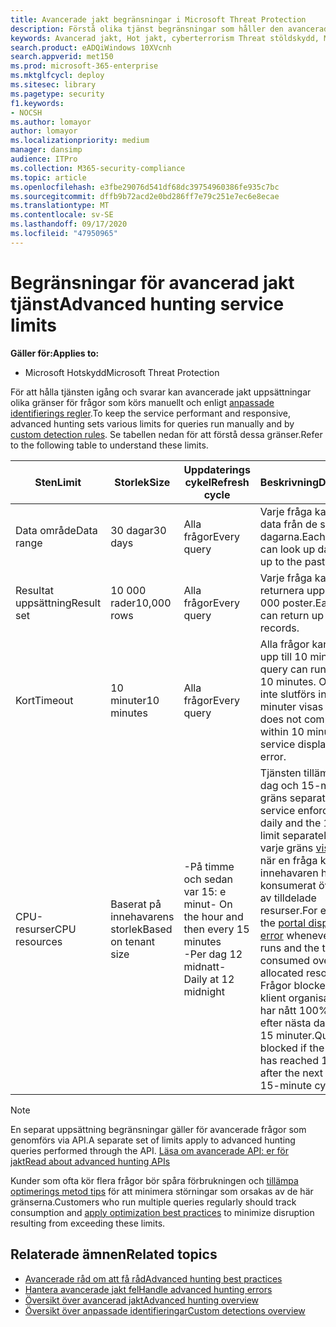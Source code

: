 ```yaml
---
title: Avancerade jakt begränsningar i Microsoft Threat Protection
description: Förstå olika tjänst begränsningar som håller den avancerade jakt tjänsten tillgänglig
keywords: Avancerad jakt, Hot jakt, cyberterrorism Threat stöldskydd, Microsoft Threat Protection, Microsoft 365, MTP, m365, Sök, fråga, telemetri, schema, kusto, processor gräns, sessionsgräns, resurser, högsta resultat
search.product: eADQiWindows 10XVcnh
search.appverid: met150
ms.prod: microsoft-365-enterprise
ms.mktglfcycl: deploy
ms.sitesec: library
ms.pagetype: security
f1.keywords:
- NOCSH
ms.author: lomayor
author: lomayor
ms.localizationpriority: medium
manager: dansimp
audience: ITPro
ms.collection: M365-security-compliance
ms.topic: article
ms.openlocfilehash: e3fbe29076d541df68dc39754960386fe935c7bc
ms.sourcegitcommit: dffb9b72acd2e0bd286ff7e79c251e7ec6e8ecae
ms.translationtype: MT
ms.contentlocale: sv-SE
ms.lasthandoff: 09/17/2020
ms.locfileid: "47950965"
---
```

# <a name="advanced-hunting-service-limits"></a><span data-ttu-id="efa7a-104">Begränsningar för avancerad jakt tjänst</span><span class="sxs-lookup"><span data-stu-id="efa7a-104">Advanced hunting service limits</span></span>

<span data-ttu-id="efa7a-105">**Gäller för:**</span><span class="sxs-lookup"><span data-stu-id="efa7a-105">**Applies to:**</span></span>
- <span data-ttu-id="efa7a-106">Microsoft Hotskydd</span><span class="sxs-lookup"><span data-stu-id="efa7a-106">Microsoft Threat Protection</span></span>

<span data-ttu-id="efa7a-107">För att hålla tjänsten igång och svarar kan avancerade jakt uppsättningar olika gränser för frågor som körs manuellt och enligt [anpassade identifierings regler](custom-detection-rules.md).</span><span class="sxs-lookup"><span data-stu-id="efa7a-107">To keep the service performant and responsive, advanced hunting sets various limits for queries run manually and by [custom detection rules](custom-detection-rules.md).</span></span> <span data-ttu-id="efa7a-108">Se tabellen nedan för att förstå dessa gränser.</span><span class="sxs-lookup"><span data-stu-id="efa7a-108">Refer to the following table to understand these limits.</span></span>

| <span data-ttu-id="efa7a-109">Sten</span><span class="sxs-lookup"><span data-stu-id="efa7a-109">Limit</span></span> | <span data-ttu-id="efa7a-110">Storlek</span><span class="sxs-lookup"><span data-stu-id="efa7a-110">Size</span></span> | <span data-ttu-id="efa7a-111">Uppdaterings cykel</span><span class="sxs-lookup"><span data-stu-id="efa7a-111">Refresh cycle</span></span> | <span data-ttu-id="efa7a-112">Beskrivning</span><span class="sxs-lookup"><span data-stu-id="efa7a-112">Description</span></span> |
|--|--|--|--|
| <span data-ttu-id="efa7a-113">Data område</span><span class="sxs-lookup"><span data-stu-id="efa7a-113">Data range</span></span> | <span data-ttu-id="efa7a-114">30 dagar</span><span class="sxs-lookup"><span data-stu-id="efa7a-114">30 days</span></span> | <span data-ttu-id="efa7a-115">Alla frågor</span><span class="sxs-lookup"><span data-stu-id="efa7a-115">Every query</span></span> | <span data-ttu-id="efa7a-116">Varje fråga kan slå upp data från de senaste 30 dagarna.</span><span class="sxs-lookup"><span data-stu-id="efa7a-116">Each query can look up data from up to the past 30 days.</span></span> |
| <span data-ttu-id="efa7a-117">Resultat uppsättning</span><span class="sxs-lookup"><span data-stu-id="efa7a-117">Result set</span></span> | <span data-ttu-id="efa7a-118">10 000 rader</span><span class="sxs-lookup"><span data-stu-id="efa7a-118">10,000 rows</span></span> | <span data-ttu-id="efa7a-119">Alla frågor</span><span class="sxs-lookup"><span data-stu-id="efa7a-119">Every query</span></span> | <span data-ttu-id="efa7a-120">Varje fråga kan returnera upp till 10 000 poster.</span><span class="sxs-lookup"><span data-stu-id="efa7a-120">Each query can return up to 10,000 records.</span></span> |
| <span data-ttu-id="efa7a-121">Kort</span><span class="sxs-lookup"><span data-stu-id="efa7a-121">Timeout</span></span> | <span data-ttu-id="efa7a-122">10 minuter</span><span class="sxs-lookup"><span data-stu-id="efa7a-122">10 minutes</span></span> | <span data-ttu-id="efa7a-123">Alla frågor</span><span class="sxs-lookup"><span data-stu-id="efa7a-123">Every query</span></span> | <span data-ttu-id="efa7a-124">Alla frågor kan köras i upp till 10 minuter.</span><span class="sxs-lookup"><span data-stu-id="efa7a-124">Each query can run for up to 10 minutes.</span></span> <span data-ttu-id="efa7a-125">Om den inte slutförs inom 10 minuter visas ett fel.</span><span class="sxs-lookup"><span data-stu-id="efa7a-125">If it does not complete within 10 minutes, the service displays an error.</span></span>
| <span data-ttu-id="efa7a-126">CPU-resurser</span><span class="sxs-lookup"><span data-stu-id="efa7a-126">CPU resources</span></span> | <span data-ttu-id="efa7a-127">Baserat på innehavarens storlek</span><span class="sxs-lookup"><span data-stu-id="efa7a-127">Based on tenant size</span></span> | <span data-ttu-id="efa7a-128">-På timme och sedan var 15: e minut</span><span class="sxs-lookup"><span data-stu-id="efa7a-128">- On the hour and then every 15 minutes</span></span><br><span data-ttu-id="efa7a-129">-Per dag 12 midnatt</span><span class="sxs-lookup"><span data-stu-id="efa7a-129">- Daily at 12 midnight</span></span> | <span data-ttu-id="efa7a-130">Tjänsten tillämpar varje dag och 15-minuters gräns separat.</span><span class="sxs-lookup"><span data-stu-id="efa7a-130">The service enforces the daily and the 15-minute limit separately.</span></span> <span data-ttu-id="efa7a-131">För varje gräns [visas ett fel](advanced-hunting-errors.md) när en fråga körs och innehavaren har konsumerat över 10% av tilldelade resurser.</span><span class="sxs-lookup"><span data-stu-id="efa7a-131">For each limit, the [portal displays an error](advanced-hunting-errors.md) whenever a query runs and the tenant has consumed over 10% of allocated resources.</span></span> <span data-ttu-id="efa7a-132">Frågor blockeras om klient organisationen har nått 100% fram till efter nästa dagliga eller 15 minuter.</span><span class="sxs-lookup"><span data-stu-id="efa7a-132">Queries are blocked if the tenant has reached 100% until after the next daily or 15-minute cycle.</span></span> |

>[!NOTE] 
><span data-ttu-id="efa7a-133">En separat uppsättning begränsningar gäller för avancerade frågor som genomförs via API.</span><span class="sxs-lookup"><span data-stu-id="efa7a-133">A separate set of limits apply to advanced hunting queries performed through the API.</span></span> [<span data-ttu-id="efa7a-134">Läsa om avancerade API: er för jakt</span><span class="sxs-lookup"><span data-stu-id="efa7a-134">Read about advanced hunting APIs</span></span>](https://docs.microsoft.com/microsoft-365/security/mtp/api-advanced-hunting)

<span data-ttu-id="efa7a-135">Kunder som ofta kör flera frågor bör spåra förbrukningen och [tillämpa optimerings metod tips](advanced-hunting-best-practices.md) för att minimera störningar som orsakas av de här gränserna.</span><span class="sxs-lookup"><span data-stu-id="efa7a-135">Customers who run multiple queries regularly should track consumption and [apply optimization best practices](advanced-hunting-best-practices.md) to minimize disruption resulting from exceeding these limits.</span></span>

## <a name="related-topics"></a><span data-ttu-id="efa7a-136">Relaterade ämnen</span><span class="sxs-lookup"><span data-stu-id="efa7a-136">Related topics</span></span>

- [<span data-ttu-id="efa7a-137">Avancerade råd om att få råd</span><span class="sxs-lookup"><span data-stu-id="efa7a-137">Advanced hunting best practices</span></span>](advanced-hunting-best-practices.md)
- [<span data-ttu-id="efa7a-138">Hantera avancerade jakt fel</span><span class="sxs-lookup"><span data-stu-id="efa7a-138">Handle advanced hunting errors</span></span>](advanced-hunting-errors.md)
- [<span data-ttu-id="efa7a-139">Översikt över avancerad jakt</span><span class="sxs-lookup"><span data-stu-id="efa7a-139">Advanced hunting overview</span></span>](advanced-hunting-overview.md)
- [<span data-ttu-id="efa7a-140">Översikt över anpassade identifieringar</span><span class="sxs-lookup"><span data-stu-id="efa7a-140">Custom detections overview</span></span>](custom-detections-overview.md)
